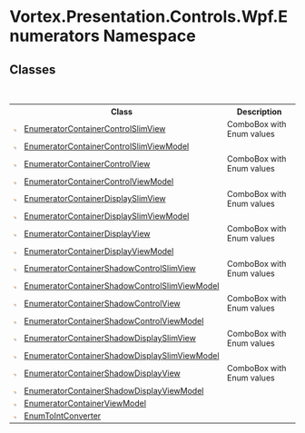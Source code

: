 # Vortex.Presentation.Controls.Wpf.Enumerators Namespace

## Classes
&nbsp;<table><tr><th></th><th>Class</th><th>Description</th></tr><tr><td>![Public class](media/pubclass.gif "Public class")</td><td><a href="T_Vortex_Presentation_Controls_Wpf_Enumerators_EnumeratorContainerControlSlimView.md">EnumeratorContainerControlSlimView</a></td><td>
ComboBox with Enum values</td></tr><tr><td>![Public class](media/pubclass.gif "Public class")</td><td><a href="T_Vortex_Presentation_Controls_Wpf_Enumerators_EnumeratorContainerControlSlimViewModel.md">EnumeratorContainerControlSlimViewModel</a></td><td /></tr><tr><td>![Public class](media/pubclass.gif "Public class")</td><td><a href="T_Vortex_Presentation_Controls_Wpf_Enumerators_EnumeratorContainerControlView.md">EnumeratorContainerControlView</a></td><td>
ComboBox with Enum values</td></tr><tr><td>![Public class](media/pubclass.gif "Public class")</td><td><a href="T_Vortex_Presentation_Controls_Wpf_Enumerators_EnumeratorContainerControlViewModel.md">EnumeratorContainerControlViewModel</a></td><td /></tr><tr><td>![Public class](media/pubclass.gif "Public class")</td><td><a href="T_Vortex_Presentation_Controls_Wpf_Enumerators_EnumeratorContainerDisplaySlimView.md">EnumeratorContainerDisplaySlimView</a></td><td>
ComboBox with Enum values</td></tr><tr><td>![Public class](media/pubclass.gif "Public class")</td><td><a href="T_Vortex_Presentation_Controls_Wpf_Enumerators_EnumeratorContainerDisplaySlimViewModel.md">EnumeratorContainerDisplaySlimViewModel</a></td><td /></tr><tr><td>![Public class](media/pubclass.gif "Public class")</td><td><a href="T_Vortex_Presentation_Controls_Wpf_Enumerators_EnumeratorContainerDisplayView.md">EnumeratorContainerDisplayView</a></td><td>
ComboBox with Enum values</td></tr><tr><td>![Public class](media/pubclass.gif "Public class")</td><td><a href="T_Vortex_Presentation_Controls_Wpf_Enumerators_EnumeratorContainerDisplayViewModel.md">EnumeratorContainerDisplayViewModel</a></td><td /></tr><tr><td>![Public class](media/pubclass.gif "Public class")</td><td><a href="T_Vortex_Presentation_Controls_Wpf_Enumerators_EnumeratorContainerShadowControlSlimView.md">EnumeratorContainerShadowControlSlimView</a></td><td>
ComboBox with Enum values</td></tr><tr><td>![Public class](media/pubclass.gif "Public class")</td><td><a href="T_Vortex_Presentation_Controls_Wpf_Enumerators_EnumeratorContainerShadowControlSlimViewModel.md">EnumeratorContainerShadowControlSlimViewModel</a></td><td /></tr><tr><td>![Public class](media/pubclass.gif "Public class")</td><td><a href="T_Vortex_Presentation_Controls_Wpf_Enumerators_EnumeratorContainerShadowControlView.md">EnumeratorContainerShadowControlView</a></td><td>
ComboBox with Enum values</td></tr><tr><td>![Public class](media/pubclass.gif "Public class")</td><td><a href="T_Vortex_Presentation_Controls_Wpf_Enumerators_EnumeratorContainerShadowControlViewModel.md">EnumeratorContainerShadowControlViewModel</a></td><td /></tr><tr><td>![Public class](media/pubclass.gif "Public class")</td><td><a href="T_Vortex_Presentation_Controls_Wpf_Enumerators_EnumeratorContainerShadowDisplaySlimView.md">EnumeratorContainerShadowDisplaySlimView</a></td><td>
ComboBox with Enum values</td></tr><tr><td>![Public class](media/pubclass.gif "Public class")</td><td><a href="T_Vortex_Presentation_Controls_Wpf_Enumerators_EnumeratorContainerShadowDisplaySlimViewModel.md">EnumeratorContainerShadowDisplaySlimViewModel</a></td><td /></tr><tr><td>![Public class](media/pubclass.gif "Public class")</td><td><a href="T_Vortex_Presentation_Controls_Wpf_Enumerators_EnumeratorContainerShadowDisplayView.md">EnumeratorContainerShadowDisplayView</a></td><td>
ComboBox with Enum values</td></tr><tr><td>![Public class](media/pubclass.gif "Public class")</td><td><a href="T_Vortex_Presentation_Controls_Wpf_Enumerators_EnumeratorContainerShadowDisplayViewModel.md">EnumeratorContainerShadowDisplayViewModel</a></td><td /></tr><tr><td>![Public class](media/pubclass.gif "Public class")</td><td><a href="T_Vortex_Presentation_Controls_Wpf_Enumerators_EnumeratorContainerViewModel.md">EnumeratorContainerViewModel</a></td><td /></tr><tr><td>![Public class](media/pubclass.gif "Public class")</td><td><a href="T_Vortex_Presentation_Controls_Wpf_Enumerators_EnumToIntConverter.md">EnumToIntConverter</a></td><td /></tr></table>&nbsp;
